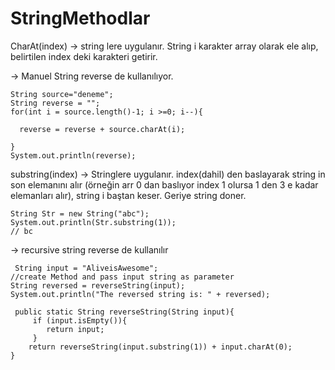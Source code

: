 # StringMethodlar
CharAt(index) -> string lere uygulanır. String i karakter array olarak ele alıp, belirtilen index deki karakteri getirir.

 -> Manuel String reverse de kullanılıyor.
	
  
    String source="deneme";
    String reverse = "";
    for(int i = source.length()-1; i >=0; i--){
    
      reverse = reverse + source.charAt(i);
      
    }   
    System.out.println(reverse);
 
 substring(index) -> Stringlere uygulanır. index(dahil) den baslayarak string in son elemanını alır (örneğin arr 0 dan baslıyor index 1 olursa 1 den 3 e kadar elemanları alır), string i baştan keser. Geriye string doner.
 
 	String Str = new String("abc");
	System.out.println(Str.substring(1)); 
	// bc
	
 -> recursive string reverse de kullanılır
	 
	 String input = "AliveisAwesome";
  	//create Method and pass input string as parameter
  	String reversed = reverseString(input);
  	System.out.println("The reversed string is: " + reversed);
	
	 public static String reverseString(String input){
		 if (input.isEmpty()){
			return input;
		 }
  		return reverseString(input.substring(1)) + input.charAt(0);
 	}

